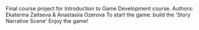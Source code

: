 Final course project for Introduction to Game Development course.
Authors: Ekaterina Zaitseva & Anastasiia Ozerova
To start the game: build the 'Story Narrative Scene'
Enjoy the game!
